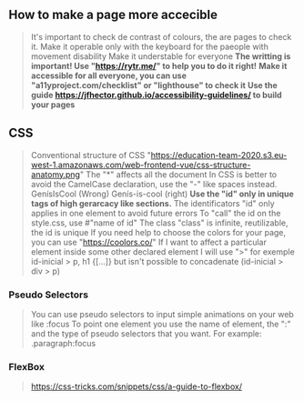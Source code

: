 ## How to make a page more accecible

> It's important to check de contrast of colours, the are pages to check it.
> Make it operable only with the keyboard for the paeople with movement disability
> Make it understable for everyone
>**The writting is important! Use "https://rytr.me/" to help you to do it right!**
>**Make it accessible for all everyone, you can use "a11yproject.com/checklist" or "lighthouse" to check it**
>**Use the guide https://jfhector.github.io/accessibility-guidelines/ to build your pages**


## CSS
> Conventional structure of CSS "https://education-team-2020.s3.eu-west-1.amazonaws.com/web-frontend-vue/css-structure-anatomy.png"
> The "*" affects all the document
> In CSS is better to avoid the CamelCase declaration, use the "-" like spaces instead. GenísIsCool (Wrong) Genís-is-cool (right)
>**Use the "id" only in unique tags of high gerarcacy like sections.**
> The identificators "id" only applies in one element to avoid future errors
> To "call" the id on the style.css, use #"name of id"
> The class "class" is infinite, reutilizable, the id is unique 
> If you need help to choose the colors for your page, you can use "https://coolors.co/"
> If I want to affect a particular element inside some other declared element I will use ">" for exemple   id-inicial > p, h1 {[...]} but isn't possible to concadenate (id-inicial > div > p)

### Pseudo Selectors
> You can use pseudo selectors to input simple animations on your web like :focus
> To point one element you use the name of element, the ":" and the type of pseudo selectors that you want.       For example: .paragraph:focus

### FlexBox
> https://css-tricks.com/snippets/css/a-guide-to-flexbox/